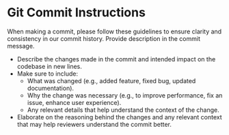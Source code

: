 # Git Commit Instructions

When making a commit, please follow these guidelines to ensure clarity and consistency in our commit history. 
Provide description in the commit message.
* Describe the changes made in the commit and intended impact on the codebase in new lines.
* Make sure to include:
  * What was changed (e.g., added feature, fixed bug, updated documentation).
  * Why the change was necessary (e.g., to improve performance, fix an issue, enhance user experience).
  * Any relevant details that help understand the context of the change.
* Elaborate on the reasoning behind the changes and any relevant context that may help reviewers understand the commit better.